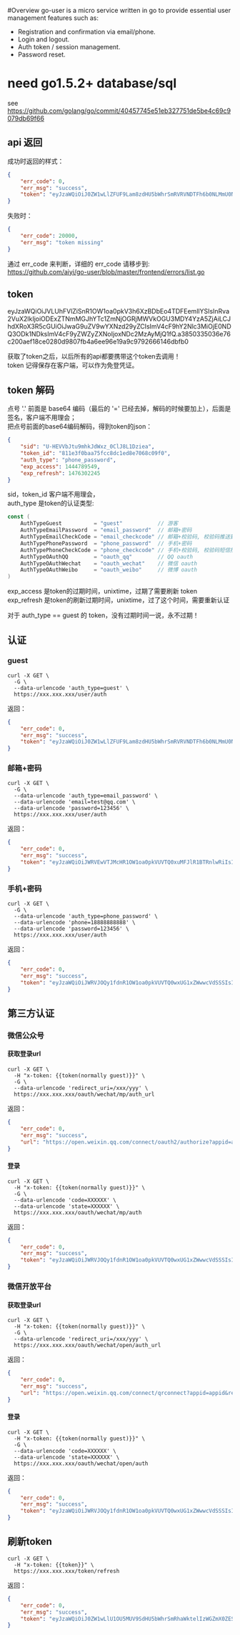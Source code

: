 #Overview
go-user is a micro service written in go to provide essential user management features such as:
- Registration and confirmation via email/phone.
- Login and logout.
- Auth token / session management.
- Password reset.  

# need go1.5.2+ database/sql
see  
https://github.com/golang/go/commit/40457745e51eb327751de5be4c69c9079db69f66

## api 返回
成功时返回的样式：  
```json
{
    "err_code": 0, 
    "err_msg": "success", 
    "token": "eyJzaWQiOiJ0ZW1wLlZFUF9Lam8zdHU5bWhrSmRVRVNDTFh6b0NLMmU0NTlWIiwidG9rZW5faWQiOiJmZjZkNGE2NzE1NDExZWJkOTFlNmYxNTE1ODQxOTA2ZSIsImF1dGhfdHlwZSI6Imd1ZXN0IiwiZXhwX2FjY2VzcyI6MCwiZXhwX3JlZnJlc2giOjB9.f0b03ca7af190925c9ed12d555690a8b81aa9c2c691ff6942ad689cf99b9b865"
}
```

失败时： 
```json 
{
    "err_code": 20000, 
    "err_msg": "token missing"
}
```
通过 err_code 来判断，详细的 err_code 请移步到:  
https://github.com/aiyi/go-user/blob/master/frontend/errors/list.go
## token

eyJzaWQiOiJVLUhFVlZiSnR1OW1oa0pkV3h6XzBDbEo4TDFEemllYSIsInRva2VuX2lkIjoiODExZTNmMGJhYTc1ZmNjOGRjMWVkOGU3MDY4YzA5ZjAiLCJhdXRoX3R5cGUiOiJwaG9uZV9wYXNzd29yZCIsImV4cF9hY2Nlc3MiOjE0NDQ3ODk1NDksImV4cF9yZWZyZXNoIjoxNDc2MzAyMjQ1fQ.a3850335036e76c200aef18ce0280d9807fb4a6ee96e19a9c9792666146dbfb0

获取了token之后，以后所有的api都要携带这个token去调用！  
token 记得保存在客户端，可以作为免登凭证。  

## token 解码

点号 '.' 前面是 base64 编码（最后的 '=' 已经去掉，解码的时候要加上），后面是签名，客户端不用理会；  
把点号前面的base64编码解码，得到token的json：

```json
{
    "sid": "U-HEVVbJtu9mhkJdWxz_0ClJ8L1Dziea", 
    "token_id": "811e3f0baa75fcc8dc1ed8e7068c09f0", 
    "auth_type": "phone_password", 
    "exp_access": 1444789549, 
    "exp_refresh": 1476302245
}
```

sid，token_id 客户端不用理会，  
auth_type 是token的认证类型:  

```go
const (
	AuthTypeGuest          = "guest"           // 游客
	AuthTypeEmailPassword  = "email_password"  // 邮箱+密码
	AuthTypeEmailCheckCode = "email_checkcode" // 邮箱+校验码, 校验码推送到邮箱
	AuthTypePhonePassword  = "phone_password"  // 手机+密码
	AuthTypePhoneCheckCode = "phone_checkcode" // 手机+校验码, 校验码短信推送给手机
	AuthTypeOAuthQQ        = "oauth_qq"        // QQ oauth
	AuthTypeOAuthWechat    = "oauth_wechat"    // 微信 oauth
	AuthTypeOAuthWeibo     = "oauth_weibo"     // 微博 oauth
)
```

exp_access 是token的过期时间，unixtime，过期了需要刷新 token  
exp_refresh 是token的刷新过期时间，unixtime，过了这个时间，需要重新认证  

对于 auth_type == guest 的 token，没有过期时间一说，永不过期！  

## 认证

### guest
```http
curl -X GET \    
  -G \  
  --data-urlencode 'auth_type=guest' \    
  https://xxx.xxx.xxx/user/auth 
```
返回：
```json   
{
    "err_code": 0, 
    "err_msg": "success", 
    "token": "eyJzaWQiOiJ0ZW1wLlZFUF9Lam8zdHU5bWhrSmRVRVNDTFh6b0NLMmU0NTlWIiwidG9rZW5faWQiOiJmZjZkNGE2NzE1NDExZWJkOTFlNmYxNTE1ODQxOTA2ZSIsImF1dGhfdHlwZSI6Imd1ZXN0IiwiZXhwX2FjY2VzcyI6MCwiZXhwX3JlZnJlc2giOjB9.f0b03ca7af190925c9ed12d555690a8b81aa9c2c691ff6942ad689cf99b9b865"
} 
``` 
### 邮箱+密码
```http
curl -X GET \   
  -G \  
  --data-urlencode 'auth_type=email_password' \   
  --data-urlencode 'email=test@qq.com' \   
  --data-urlencode 'password=123456' \   
  https://xxx.xxx.xxx/user/auth  
```
返回：
```json  
{
    "err_code": 0, 
    "err_msg": "success", 
    "token": "eyJzaWQiOiJWRVEwVTJMcHR1OW1oa0pkVUVTQ0xuMFJlR1BTRnlwRiIsInRva2VuX2lkIjoiMjhlMjBkNDIwNzhhNWM5M2YwYjA1MDM4NTVkYjAzNjEiLCJhdXRoX3R5cGUiOiJlbWFpbF9wYXNzd29yZCIsImV4cF9hY2Nlc3MiOjE0NDQ3OTQ3NzIsImV4cF9yZWZyZXNoIjoxNDc2MzQ0NTI0fQ.1dc8aa84064a902de74d4f582a8e41d01d00c690888bc958ad4d8ac9aebad805"
} 
```
### 手机+密码
```http
curl -X GET \    
  -G \   
  --data-urlencode 'auth_type=phone_password' \   
  --data-urlencode 'phone=18888888888' \   
  --data-urlencode 'password=123456' \   
  https://xxx.xxx.xxx/user/auth  
```
返回：
```json  
{
    "err_code": 0, 
    "err_msg": "success", 
    "token": "eyJzaWQiOiJWRVJOQy1fdnR1OW1oa0pkVUVTQ0wxUG1xZWwwcVdSSSIsInRva2VuX2lkIjoiY2E5YmJhNjM2YmYxMzZiNmQxZjU4Njg3NzUyNzcwZTMiLCJhdXRoX3R5cGUiOiJwaG9uZV9wYXNzd29yZCIsImV4cF9hY2Nlc3MiOjE0NDQ3OTQ4MTMsImV4cF9yZWZyZXNoIjoxNDc2MzQ0NTY1fQ.ff5582e8680d30fc9e073ef3f4db94f152386dbe072b00fa0307818e5d8bf38e"
}
```
## 第三方认证

### 微信公众号
#### 获取登录url
```http
curl -X GET \      
  -H "x-token: {{token(normally guest)}}" \   
  -G \   
  --data-urlencode 'redirect_uri=/xxx/yyy' \    
  https://xxx.xxx.xxx/oauth/wechat/mp/auth_url  
```
返回：
```json 
{
    "err_code": 0, 
    "err_msg": "success", 
    "url": "https://open.weixin.qq.com/connect/oauth2/authorize?appid=appid&redirect_uri=http%3A%2F%2Flocalhost%3A8080%2Fcallback.html&response_type=code&scope=snsapi_userinfo&state=28c10d7a840cc25a988b282614b02179#wechat_redirect"
}
```
#### 登录
```http
curl -X GET \      
  -H "x-token: {{token(normally guest)}}" \   
  -G \   
  --data-urlencode 'code=XXXXXX' \   
  --data-urlencode 'state=XXXXXX' \   
  https://xxx.xxx.xxx/oauth/wechat/mp/auth  
```
返回：
```json  
{
    "err_code": 0, 
    "err_msg": "success", 
    "token": "eyJzaWQiOiJWRVJOQy1fdnR1OW1oa0pkVUVTQ0wxUG1xZWwwcVdSSSIsInRva2VuX2lkIjoiY2E5YmJhNjM2YmYxMzZiNmQxZjU4Njg3NzUyNzcwZTMiLCJhdXRoX3R5cGUiOiJwaG9uZV9wYXNzd29yZCIsImV4cF9hY2Nlc3MiOjE0NDQ3OTQ4MTMsImV4cF9yZWZyZXNoIjoxNDc2MzQ0NTY1fQ.ff5582e8680d30fc9e073ef3f4db94f152386dbe072b00fa0307818e5d8bf38e"
}
```
### 微信开放平台
#### 获取登录url
```http
curl -X GET \     
  -H "x-token: {{token(normally guest)}}" \  
  -G \  
  --data-urlencode 'redirect_uri=/xxx/yyy' \   
  https://xxx.xxx.xxx/oauth/wechat/open/auth_url  
```
返回：
```json  
{
    "err_code": 0, 
    "err_msg": "success", 
    "url": "https://open.weixin.qq.com/connect/qrconnect?appid=appid&redirect_uri=http%3A%2F%2Flocalhost%3A8080%2Fcallback.html&response_type=code&scope=snsapi_login&state=5126d8ddd24ee49ef88329a1bb55aec1#wechat_redirect"
}
```
#### 登录
```http
curl -X GET \     
  -H "x-token: {{token(normally guest)}}" \  
  -G \  
  --data-urlencode 'code=XXXXXX' \  
  --data-urlencode 'state=XXXXXX' \  
  https://xxx.xxx.xxx/oauth/wechat/open/auth  
```
返回：
```json  
{
    "err_code": 0, 
    "err_msg": "success", 
    "token": "eyJzaWQiOiJWRVJOQy1fdnR1OW1oa0pkVUVTQ0wxUG1xZWwwcVdSSSIsInRva2VuX2lkIjoiY2E5YmJhNjM2YmYxMzZiNmQxZjU4Njg3NzUyNzcwZTMiLCJhdXRoX3R5cGUiOiJwaG9uZV9wYXNzd29yZCIsImV4cF9hY2Nlc3MiOjE0NDQ3OTQ4MTMsImV4cF9yZWZyZXNoIjoxNDc2MzQ0NTY1fQ.ff5582e8680d30fc9e073ef3f4db94f152386dbe072b00fa0307818e5d8bf38e"
}
```

## 刷新token
```http
curl -X GET \     
  -H "x-token: {{token}}" \  
  https://xxx.xxx.xxx/token/refresh  
```
返回：
```json
{
    "err_code": 0, 
    "err_msg": "success", 
    "token": "eyJzaWQiOiJ0ZW1wLlU1OU5MUV9SdHU5bWhrSmRhaWktelIzWGZmX0ZESzIzIiwidG9rZW5faWQiOiJkMGQxY2U0ZGYyYzcyYmJhMDdmNGVlMTNmZDMxMWFlNyIsImF1dGhfdHlwZSI6Imd1ZXN0IiwiZXhwX2FjY2VzcyI6MCwiZXhwX3JlZnJlc2giOjB9.a18ea69f1936b87fae1a2750ce9820a9d17b16625ac14a4dfcde7cb1955b7f9a"
}
```
